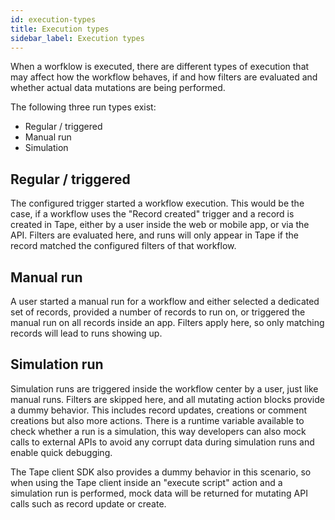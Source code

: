 ```yaml
---
id: execution-types
title: Execution types
sidebar_label: Execution types
---
```


When a worfklow is executed, there are different types of execution that may affect how the workflow behaves, if and how filters are evaluated and whether actual data mutations are being performed.

The following three run types exist:

- Regular / triggered
- Manual run
- Simulation

## Regular / triggered

The configured trigger started a workflow execution. This would be the case, if a workflow uses the "Record created" trigger and a record is created in Tape, either by a user inside the web or mobile app, or via the API. Filters are evaluated here, and runs will only appear in Tape if the record matched the configured filters of that workflow.

## Manual run

A user started a manual run for a workflow and either selected a dedicated set of records, provided a number of records to run on, or triggered the manual run on all records inside an app. Filters apply here, so only matching records will lead to runs showing up.

## Simulation run

Simulation runs are triggered inside the workflow center by a user, just like manual runs. Filters are skipped here, and all mutating action blocks provide a dummy behavior. This includes record updates, creations or comment creations but also more actions. There is a runtime variable available to check whether a run is a simulation, this way developers can also mock calls to external APIs to avoid any corrupt data during simulation runs and enable quick debugging.

The Tape client SDK also provides a dummy behavior in this scenario, so when using the Tape client inside an "execute script" action and a simulation run is performed, mock data will be returned for mutating API calls such as record update or create.
